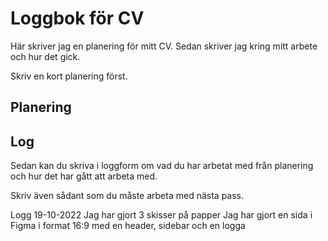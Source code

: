 # Loggbok för CV

Här skriver jag en planering för mitt CV.
Sedan skriver jag kring mitt arbete och hur det gick.

Skriv en kort planering först.

## Planering

## Log

Sedan kan du skriva i loggform om vad du har arbetat med från planering och hur det har gått att arbeta med.

Skriv även sådant som du måste arbeta med nästa pass.

Logg 19-10-2022
Jag har gjort 3 skisser på papper
Jag har gjort en sida i Figma i format 16:9 med en header, sidebar och en logga

